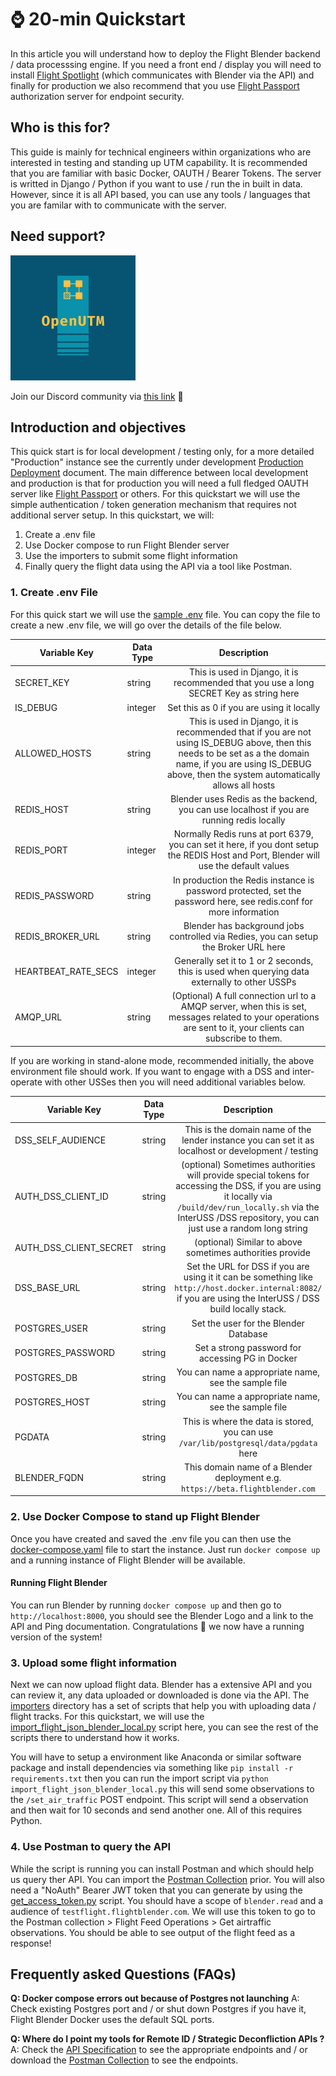 # ⌚ 20-min Quickstart 
In this article you will understand how to deploy the Flight Blender backend / data processsing engine. If you need a front end / display you will need to install [Flight Spotlight](https://flightspotlight.com) (which communicates with Blender via the API) and finally for production we also recommend that you use [Flight Passport](https://www.github.com/openskies-sh/flight_passport) authorization server for endpoint security.

## Who is this for? 
This guide is mainly for technical engineers within organizations who are interested in testing and standing up UTM capability. It is recommended that you are familiar with basic Docker, OAUTH / Bearer Tokens. The server is writted in Django / Python if you want to use / run the in built in data. However, since it is all API based, you can use any tools / languages that you are familar with to communicate with the server. 

## Need support?
![OpenUTM](../images/openutm-logo.png)

Join our Discord community via [this link](https://discord.gg/dnRxpZdd9a) 💫

## Introduction and objectives

This quick start is for local development / testing only, for a more detailed "Production" instance see the currently under development [Production Deployment](oauth_infrastructure.md) document. The main difference between local development and production is that for production you will need a full fledged OAUTH server like [Flight Passport](https://github.com/openskies-sh/flight_passport) or others. For this quickstart we will use the simple authentication / token generation mechanism that requires not additional server setup. In this quickstart, we will: 

1. Create a .env file 
2. Use Docker compose to run Flight Blender server
3. Use the importers to submit some flight information 
4. Finally query the flight data using the API via a tool like Postman. 

### 1. Create .env File

For this quick start we will use the [sample .env](https://github.com/openskies-sh/flight-blender/blob/master/deployment_support/.env.local) file. You can copy the file to create a new .env file, we will go over the details of the file below. 

| Variable Key | Data Type | Description |
|--------------|--------------|:-----:|
| SECRET_KEY | string |This is used in Django, it is recommended that you use a long SECRET Key as string here |
| IS_DEBUG |integer | Set this as 0 if you are using it locally |
| ALLOWED_HOSTS | string | This is used in Django, it is recommended that if you are not using IS_DEBUG above, then this needs to be set as a the domain name, if you are using IS_DEBUG above, then the system automatically allows all hosts|
| REDIS_HOST | string | Blender uses Redis as the backend, you can use localhost if you are running redis locally |
| REDIS_PORT | integer | Normally Redis runs at port 6379, you can set it here, if you dont setup the REDIS Host and Port, Blender will use the default values |
| REDIS_PASSWORD | string | In production the Redis instance is password protected, set the password here, see redis.conf for more information |
| REDIS_BROKER_URL | string | Blender has background jobs controlled via Redies, you can setup the Broker URL here |
| HEARTBEAT_RATE_SECS |integer | Generally set it to 1 or 2 seconds, this is used when querying data externally to other USSPs |
| AMQP_URL |string | (Optional) A full connection url to a AMQP server, when this is set, messages related to your operations are sent to it, your clients can subscribe to them. |

If you are working in stand-alone mode, recommended initially, the above environment file should work. If you want to engage with a DSS and inter-operate with other USSes then you will need additional variables below. 

| Variable Key | Data Type | Description |
|--------------|--------------|:-----:|
| DSS_SELF_AUDIENCE |string | This is the domain name of the lender instance you can set it as localhost or development / testing |
| AUTH_DSS_CLIENT_ID | string | (optional) Sometimes authorities will provide special tokens for accessing the DSS, if you are using it locally via `/build/dev/run_locally.sh` via the InterUSS /DSS repository, you can just use a random long string |
| AUTH_DSS_CLIENT_SECRET | string | (optional) Similar to above sometimes authorities provide  |
| DSS_BASE_URL | string | Set the URL for DSS if you are using it it can be something like `http://host.docker.internal:8082/` if you are using the InterUSS / DSS build locally stack. |
| POSTGRES_USER | string | Set the user for the Blender Database |
| POSTGRES_PASSWORD| string | Set a strong password for accessing PG in Docker |
| POSTGRES_DB | string| You can name a appropriate name, see the sample file |
| POSTGRES_HOST | string| You can name a appropriate name, see the sample file |
| PGDATA | string | This is where the data is stored, you can use `/var/lib/postgresql/data/pgdata` here |
| BLENDER_FQDN | string | This domain name of a Blender deployment e.g. `https://beta.flightblender.com` |

### 2. Use Docker Compose to stand up Flight Blender 
Once you have created and saved the .env file you can then use the [docker-compose.yaml](../docker-compose.yml) file to start the instance. Just run `docker compose up` and a running instance of Flight Blender will be available. 

#### Running Flight Blender
You can run Blender by running `docker compose up` and then go to `http://localhost:8000`, you should see the Blender Logo and a link to the API and Ping documentation. Congratulations 🎉 we now have a running version of the system!

### 3. Upload some flight information
Next we can now upload flight data. Blender has a extensive API and you can review it, any data uploaded or downloaded is done via the API. The [importers](../importers/) directory has a set of scripts that help you with uploading data / flight tracks. For this quickstart, we will use the [import_flight_json_blender_local.py](../importers/import_flight_json_blender_local.py) script here, you can see the rest of the scripts there to understand how it works. 

You will have to setup a environment like Anaconda or similar software package and install dependencies via something like `pip install -r requirements.txt` then you can run the import script via `python import_flight_json_blender_local.py` this will send some observations to the `/set_air_traffic` POST endpoint. This script will send a observation and then wait for 10 seconds and send another one. All of this requires Python.

### 4. Use Postman to query the API
While the script is running you can install Postman and which should help us query ther API. You can import the [Postman Collection](../api/flight_blender_api.postman_collection.json) prior. You will also need a "NoAuth" Bearer JWT token that you can generate by using the [get_access_token.py](../importers/get_access_token.py) script. You should have a scope of `blender.read` and a audience of `testflight.flightblender.com`. We will use this token to go to the Postman collection > Flight Feed Operations > Get airtraffic observations. You should be able to see output of the flight feed as a response!


## Frequently asked Questions (FAQs)

**Q: Docker compose errors out because of Postgres not launching**
A: Check existing Postgres port and / or shut down Postgres if you have it, Flight Blender Docker uses the default SQL ports. 

**Q: Where do I point my tools for Remote ID / Strategic Deconfliction APIs ?**
A: Check the [API Specification](http://redocly.github.io/redoc/?url=https://raw.githubusercontent.com/openskies-sh/flight-blender/master/api/flight-blender-1.0.0-resolved.yaml) to see the appropriate endpoints and / or download the [Postman Collection](../api/flight_blender_api.postman_collection.json) to see the endpoints. 